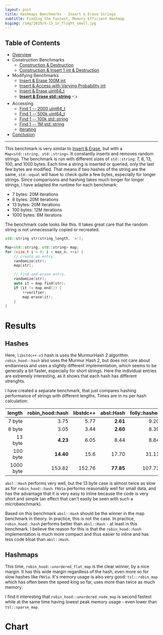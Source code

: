 ```yaml
---
layout: post
title: Hashmaps Benchmarks - Insert & Erase Strings
subtitle: Finding the Fastest, Memory Efficient Hashmap
bigimg: /img/2019/X-15_in_flight_small.jpg
---
```


## Table of Contents

* [Overview](/2019/04/01/hashmap-benchmarks-01-overview/)
* Construction Benchmarks
   * [Construction & Destruction](/2019/04/01/hashmap-benchmarks-02-01-result-CtorDtorEmptyMap/)
   * [Construction & Insert 1 int & Destruction](/2019/04/01/hashmap-benchmarks-02-02-result-CtorDtorSingleEntryMap/)
* Modifying Benchmarks
   * [Insert & Erase 100M int](/2019/04/01/hashmap-benchmarks-03-01-result-InsertHugeInt/)
   * [Insert & Access with Varying Probability int](/2019/04/01/hashmap-benchmarks-03-02-result-RandomDistinct2/)
   * [Insert & Erase uint64_t](/2019/04/01/hashmap-benchmarks-03-03-result-RandomInsertErase/)
   * **[Insert & Erase std::string](/2019/04/01/hashmap-benchmarks-03-04-result-RandomInsertEraseStrings/)** 👈
* Accessing
   * [Find 1 -- 2000 uint64_t](/2019/04/01/hashmap-benchmarks-04-02-result-RandomFind_2000/)
   * [Find 1 -- 500k uint64_t](/2019/04/01/hashmap-benchmarks-04-03-result-RandomFind_500000/)
   * [Find 1 -- 100k std::string](/2019/04/01/hashmap-benchmarks-04-04-result-RandomFindString/)
   * [Find 1 -- 1M std::string](/2019/04/01/hashmap-benchmarks-04-05-result-RandomFindString_1000000/)
   * [Iterating](/2019/04/01/hashmap-benchmarks-04-06-result-IterateIntegers/)
* [Conclusion](/2019/04/01/hashmap-benchmarks-05-conclusion/)


----
This benchmark is very similar to [Insert & Erase](/2019/04/01/hashmap-benchmarks-03-03-result-RandomInsertErase/), but with a `Map<std::string, std::string>`. It constantly inserts and removes random strings. The benchmark is run with different sizes of `std::string`: 7, 8, 13, 100, and 1000 bytes. Each time a string is inserted or queried, only the last few bytes are modified. That means if two hashes of the string are the same, `std::equal` will have to check quite a few bytes, especially for longer strings. Since comparisons and hashing takes much longer for longer strings, I have adapted the runtime for each benchmark:

* 7 bytes: 20M iterations
* 8 bytes: 20M iterations
* 13 bytes: 20M iterations
* 100 bytes: 12M iterations
* 1000 bytes: 6M iteratons

The benchmark code looks like this. It takes great care that the random string is not unnecessarily copied or recreated.

```cpp
std::string str(string_length, 'x');

Map<std::string, std::string> map;
for (size_t i = 0; i < max_n; ++i) {    
    // create an entry.
    randomize(str);
    map[str];

    // find and erase entry.
    randomize(str);
    auto it = map.find(str);
    if (it != map.end()) {
        ++verifier;
        map.erase(it);
    }
}
```

# Results

## Hashes

Here, `libstdc++-v3` hash is uses the MurmurHash 2 algorithm. `robin_hood::hash` also uses the Murmur Hash 2, but does not care about endianness and uses a slightly different implementation, which seems to be generally a bit faster, especially for short strings. Here the individual entries are extremely interesting, as it shows that each hash has different strenghts.

I have created a separate benchmark, that just compares hashing performance of strings with different lengths. Times are in ns per hash calculation:

|    length | robin_hood::hash | libstdc++ | absl::Hash | folly::hasher |   FNV1a |
|----------:|-----------------:|----------:|-----------:|--------------:|--------:|
|    7 byte |             3.75 |      5.77 |   **2.61** |          9.20 |    5.04 |
|    8 byte |             3.05 |      3.44 |   **2.60** |          8.39 |    5.63 |
|   13 byte |         **4.23** |      6.05 |       8.44 |          8.84 |    8.12 |
|  100 byte |        **14.40** |      15.6 |      17.70 |         31.11 |  102.33 |
| 1000 byte |           153.82 |    152.76 |  **77.85** |        107.73 | 1228.32 |

`absl::Hash` performs very well, but the 13 byte case is almost twice as slow as for `robin_hood::hash`. `FNV1a` performs reasonably well for small data, and has the advantage that it is very easy to inline because the code is very short and simple (an effect that can't easily be seen with such a microbenchmark).

Based on this benchmark `absl::Hash` should be the winner in the map benchmark in theory. In practice, this is not the case. In practice, `robin_hood::hash` performs better than `absl::Hash` - at least in this benchmark. I believe the reason for this is that the `robin_hood::hash` implementation is much more compact and thus easier to inline and has less code bloat than `absl::Hash`.

## Hashmaps

This time, `robin_hood::unordered_flat_map` is the clear winner, by a nice margin. It has this wide margin regardless of the hash, even more so for slow hashes like `FNV1a`. It's memory usage is also very good: `tsl::robin_map` which has often been the speed king so far, uses more than twice as much memory.

I find it interesting that `robin_hood::unordered_node_map` is second fastest while at the same time having lowest peak memory usage - even lower than `tsl::sparse_map`.

# Chart

<script src="https://cdn.plot.ly/plotly-latest.min.js"></script>
<div id="id_60b032a9" style="height:250em"></div>
<script>
    var colors = Plotly.d3.scale.category10().range();
    var m0y = [ "std::unordered_map", "boost::unordered_map", "tsl::sparse_map", "spp::sparse_hash_map", "phmap::<br>parallel_node_hash_map", "boost::multi_index::<br>hashed_unique", "eastl::hash_map", "phmap::<br>parallel_flat_hash_map", "emilib1::HashMap", "tsl::hopscotch_map", "absl::node_hash_map", "phmap::node_hash_map", "folly::F14NodeMap", "tsl::robin_map", "folly::F14ValueMap", "ska::bytell_hash_map", "absl::flat_hash_map", "phmap::flat_hash_map", "<b>robin_hood::<br>unordered_node_map</b>", "<b>robin_hood::<br>unordered_flat_map</b>"];
    var m1y = [ "std::unordered_map", "boost::unordered_map", "tsl::sparse_map", "phmap::<br>parallel_node_hash_map", "spp::sparse_hash_map", "boost::multi_index::<br>hashed_unique", "phmap::<br>parallel_flat_hash_map", "eastl::hash_map", "emilib1::HashMap", "tsl::hopscotch_map", "phmap::node_hash_map", "absl::node_hash_map", "folly::F14NodeMap", "tsl::robin_map", "folly::F14ValueMap", "ska::bytell_hash_map", "phmap::flat_hash_map", "absl::flat_hash_map", "<b>robin_hood::<br>unordered_node_map</b>", "<b>robin_hood::<br>unordered_flat_map</b>"];
    var m2y = [ "std::unordered_map", "boost::unordered_map", "tsl::sparse_map", "phmap::<br>parallel_node_hash_map", "spp::sparse_hash_map", "boost::multi_index::<br>hashed_unique", "eastl::hash_map", "phmap::<br>parallel_flat_hash_map", "emilib1::HashMap", "tsl::hopscotch_map", "phmap::node_hash_map", "absl::node_hash_map", "folly::F14ValueMap", "tsl::robin_map", "folly::F14NodeMap", "ska::bytell_hash_map", "phmap::flat_hash_map", "absl::flat_hash_map", "<b>robin_hood::<br>unordered_node_map</b>", "<b>robin_hood::<br>unordered_flat_map</b>"];
    var m3y = [ "std::unordered_map", "boost::unordered_map", "tsl::sparse_map", "spp::sparse_hash_map", "phmap::<br>parallel_node_hash_map", "boost::multi_index::<br>hashed_unique", "eastl::hash_map", "phmap::<br>parallel_flat_hash_map", "emilib1::HashMap", "tsl::hopscotch_map", "phmap::node_hash_map", "absl::node_hash_map", "ska::bytell_hash_map", "tsl::robin_map", "folly::F14NodeMap", "folly::F14ValueMap", "phmap::flat_hash_map", "absl::flat_hash_map", "<b>robin_hood::<br>unordered_node_map</b>", "<b>robin_hood::<br>unordered_flat_map</b>"];
    var m4y = [ "std::unordered_map", "boost::unordered_map", "phmap::<br>parallel_node_hash_map", "tsl::sparse_map", "spp::sparse_hash_map", "boost::multi_index::<br>hashed_unique", "phmap::<br>parallel_flat_hash_map", "emilib1::HashMap", "tsl::hopscotch_map", "phmap::node_hash_map", "absl::node_hash_map", "eastl::hash_map", "ska::bytell_hash_map", "absl::flat_hash_map", "phmap::flat_hash_map", "folly::F14NodeMap", "folly::F14ValueMap", "tsl::robin_map", "<b>robin_hood::<br>unordered_node_map</b>", "<b>robin_hood::<br>unordered_flat_map</b>"];
    var measurement_names = [ "7 bytes", "8 bytes", "13 bytes", "100 bytes", "1000 bytes" ];

    var data = [
        { x: [ 7.46533, 7.031385, 6.422325000000001, 5.9750250000000005, 5.79618, 5.8291450000000005, 4.721265000000001, 4.07191, 3.565905, 3.56925, 3.8332800000000002, 3.7186950000000003, 3.858405, 3.30875, 3.48485, 3.0577249999999996, 2.6648449999999997, 2.6227, 2.749705, 2.6991899999999998 ],
          y: m0y, name: measurement_names[0] + ' (robin_hood::hash)', type: 'bar', orientation: 'h', yaxis: 'y', marker: { color: colors[0], },
        },
        { x: [ 9.71689, 9.19937, 7.195125, 6.755974999999999, 7.30672, 7.10721, 6.214005, 5.21331, 4.82399, 4.794115, 5.276755, 5.26267, 5.20027, 4.803555, 5.046495, 4.503175, 3.981065, 3.93246, 4.1196, 3.9182499999999996 ],
          y: m0y, name: measurement_names[1] + ' (robin_hood::hash)', type: 'bar', orientation: 'h', yaxis: 'y', marker: { color: colors[1], },
        },
        { x: [ 7.59278, 7.16988, 6.4536549999999995, 5.963365, 5.8551, 5.87422, 4.85889, 4.1729199999999995, 3.63477, 3.690785, 3.92438, 3.840845, 3.968255, 3.36355, 3.53803, 3.12859, 2.73376, 2.703205, 2.8864099999999997, 2.750615 ],
          y: m0y, name: measurement_names[2] + ' (robin_hood::hash)', type: 'bar', orientation: 'h', yaxis: 'y', marker: { color: colors[2], },
        },
        { x: [ 5.996995, 5.71807, 6.34653, 6.075699999999999, 5.1554, 4.711355, 4.01622, 5.493735, 4.9048549999999995, 4.69975, 3.459205, 3.4663500000000003, 3.208875, 4.25978, 3.842075, 4.364225, 3.7496, 3.7646800000000002, 3.56393, 3.28415 ],
          y: m0y, name: measurement_names[3] + ' (robin_hood::hash)', type: 'bar', orientation: 'h', yaxis: 'y', marker: { color: colors[3], },
        },
        { x: [ 4.933065, 5.736515000000001, 5.65715, 5.4591899999999995, 5.646855, 5.12025, 4.693355, 5.241555, 5.338535, 4.89467, 4.493645, 4.54245, 3.9460550000000003, 4.21656, 3.85689, 4.476559999999999, 4.223425000000001, 4.297605000000001, 3.89612, 3.64049 ],
          y: m0y, name: measurement_names[4] + ' (robin_hood::hash)', type: 'bar', orientation: 'h', yaxis: 'y', marker: { color: colors[4], },
            textposition: 'outside',
            text: [ "35.7s<br>60.5MB", "34.9s<br>60.7MB", "32.1s<br>63.7MB", "30.2s<br>61.3MB", "29.8s<br>63.0MB", "28.6s<br>60.5MB", "24.5s<br>59.7MB", "24.2s<br>75.3MB", "22.3s<br>97.4MB", "21.6s<br>97.5MB", "21.0s<br>62.5MB", "20.8s<br>63.3MB", "20.2s<br>60.3MB", "20.0s<br>205MB", "19.8s<br>104MB", "19.5s<br>87.0MB", "17.4s<br>87.6MB", "17.3s<br>88.2MB", "<b>17.2s<br>59.4MB</b>", "<b>16.3s<br>87.0MB</b>" ],
        },
        { x: [ 7.869325, 7.2524999999999995, 6.592935000000001, 6.0492550000000005, 6.01199, 6.3363, 4.353875, 4.835355, 3.70265, 3.8774699999999998, 4.02661, 4.067455, 4.06968, 3.43791, 3.626315, 3.199955, 2.9720899999999997, 2.96328, 3.0144, 2.9922449999999996 ],
          y: m1y, name: measurement_names[0] + ' (libstdc++-v3)', type: 'bar', orientation: 'h', yaxis: 'y2', marker: { color: colors[0], },
        },
        { x: [ 9.74398, 9.21354, 7.214435, 7.359500000000001, 6.7052, 7.08596, 5.209835, 6.1648700000000005, 4.772320000000001, 4.811185, 5.285920000000001, 5.281925, 4.946275, 4.815805, 5.025124999999999, 4.503645, 3.959205, 3.967965, 4.08076, 3.934475 ],
          y: m1y, name: measurement_names[1] + ' (libstdc++-v3)', type: 'bar', orientation: 'h', yaxis: 'y2', marker: { color: colors[1], },
        },
        { x: [ 7.909215, 7.2094249999999995, 6.56874, 6.073225, 6.00448, 6.026515, 4.360305, 4.908605, 3.65419, 3.758755, 4.02863, 4.052289999999999, 3.928325, 3.372045, 3.60004, 3.219285, 2.9074099999999996, 2.89727, 2.9219350000000004, 2.8793499999999996 ],
          y: m1y, name: measurement_names[2] + ' (libstdc++-v3)', type: 'bar', orientation: 'h', yaxis: 'y2', marker: { color: colors[2], },
        },
        { x: [ 6.009964999999999, 5.70443, 6.322744999999999, 5.122365, 6.060805, 4.701105, 5.47707, 3.97426, 4.868385, 4.66051, 3.47745, 3.4678750000000003, 3.22393, 4.2200500000000005, 3.84696, 4.3528, 3.76303, 3.748095, 3.469325, 3.2517699999999996 ],
          y: m1y, name: measurement_names[3] + ' (libstdc++-v3)', type: 'bar', orientation: 'h', yaxis: 'y2', marker: { color: colors[3], },
        },
        { x: [ 4.943725000000001, 5.71131, 5.654685, 5.69322, 5.462235, 5.084605, 5.269785, 4.67404, 5.34401, 4.850944999999999, 4.5394950000000005, 4.48839, 3.9433350000000003, 4.185560000000001, 3.85084, 4.4924599999999995, 4.29712, 4.220505, 3.684005, 3.63668 ],
          y: m1y, name: measurement_names[4] + ' (libstdc++-v3)', type: 'bar', orientation: 'h', yaxis: 'y2', marker: { color: colors[4], },
            textposition: 'outside',
            text: [ "36.5s<br>60.4MB", "35.1s<br>60.6MB", "32.4s<br>64.0MB", "30.3s<br>63.0MB", "30.2s<br>61.4MB", "29.2s<br>60.4MB", "24.7s<br>75.2MB", "24.6s<br>59.5MB", "22.3s<br>97.3MB", "22.0s<br>97.4MB", "21.4s<br>63.2MB", "21.4s<br>62.5MB", "20.1s<br>60.4MB", "20.0s<br>205MB", "19.9s<br>104MB", "19.8s<br>87.0MB", "17.9s<br>88.2MB", "17.8s<br>87.6MB", "<b>17.2s<br>59.4MB</b>", "<b>16.7s<br>87.0MB</b>" ],
        },
        { x: [ 9.642399999999999, 9.046535, 7.259155, 7.37293, 6.7256800000000005, 7.093615, 6.09864, 5.469655, 4.73762, 4.786515, 5.1611899999999995, 5.14805, 4.93474, 4.792205, 5.055365, 4.462435, 4.05716, 4.08711, 4.00244, 3.87456 ],
          y: m2y, name: measurement_names[0] + ' (absl::Hash)', type: 'bar', orientation: 'h', yaxis: 'y3', marker: { color: colors[0], },
        },
        { x: [ 7.4442450000000004, 6.752635, 6.282500000000001, 5.74607, 5.757295, 5.818585000000001, 4.813385, 4.077585, 3.38485, 3.3046699999999998, 3.6793649999999998, 3.66113, 3.3922049999999997, 2.949935, 3.80898, 2.9715, 2.50542, 2.48691, 2.6495699999999998, 2.575905 ],
          y: m2y, name: measurement_names[1] + ' (absl::Hash)', type: 'bar', orientation: 'h', yaxis: 'y3', marker: { color: colors[1], },
        },
        { x: [ 9.66997, 9.135725, 7.19121, 7.42751, 6.691575, 7.096355, 6.091340000000001, 5.47384, 4.783165, 4.749345, 5.200875, 5.117405, 4.94891, 4.784685, 4.95137, 4.485925, 4.02182, 4.04178, 4.016695, 3.872715 ],
          y: m2y, name: measurement_names[2] + ' (absl::Hash)', type: 'bar', orientation: 'h', yaxis: 'y3', marker: { color: colors[2], },
        },
        { x: [ 6.28141, 6.020085, 6.505005, 5.436475, 6.325480000000001, 4.85666, 4.22539, 5.770155, 5.103025000000001, 4.89577, 3.7671099999999997, 3.763885, 4.19344, 4.4761, 3.41747, 4.696815, 4.084625, 4.087870000000001, 3.80246, 3.689875 ],
          y: m2y, name: measurement_names[3] + ' (absl::Hash)', type: 'bar', orientation: 'h', yaxis: 'y3', marker: { color: colors[3], },
        },
        { x: [ 4.09354, 4.90607, 4.77834, 4.602815, 4.652480000000001, 4.20354, 3.84951, 4.196415, 4.09986, 3.800255, 3.4659750000000003, 3.4223, 3.03503, 3.34803, 3.072305, 3.655705, 3.26132, 3.2055249999999997, 2.862135, 2.82751 ],
          y: m2y, name: measurement_names[4] + ' (absl::Hash)', type: 'bar', orientation: 'h', yaxis: 'y3', marker: { color: colors[4], },
            textposition: 'outside',
            text: [ "37.1s<br>60.4MB", "35.9s<br>60.7MB", "32.0s<br>63.9MB", "30.6s<br>62.9MB", "30.2s<br>61.4MB", "29.1s<br>60.5MB", "25.1s<br>59.6MB", "25.0s<br>75.4MB", "22.1s<br>97.4MB", "21.5s<br>97.4MB", "21.3s<br>63.2MB", "21.1s<br>62.6MB", "20.5s<br>104MB", "20.4s<br>205MB", "20.3s<br>60.4MB", "20.3s<br>87.0MB", "17.9s<br>88.2MB", "17.9s<br>87.5MB", "<b>17.3s<br>59.4MB</b>", "<b>16.8s<br>87.0MB</b>" ],
        },
        { x: [ 9.316804999999999, 7.62307, 6.99031, 6.403275000000001, 6.455769999999999, 6.53782, 5.76257, 4.745565, 4.030485, 4.03749, 4.291155, 4.291105, 3.6678800000000003, 3.7548000000000004, 4.230955, 3.87829, 3.307175, 3.2565600000000003, 3.4386099999999997, 3.33453 ],
          y: m3y, name: measurement_names[0] + ' (folly::hasher)', type: 'bar', orientation: 'h', yaxis: 'y4', marker: { color: colors[0], },
        },
        { x: [ 9.919495, 9.34319, 7.345625, 6.9049, 7.511545, 7.237385, 6.30506, 5.56823, 4.980955, 5.04527, 5.522225000000001, 5.455405, 4.64396, 4.93313, 5.18103, 4.92966, 4.1893650000000004, 4.147375, 4.230445, 4.08793 ],
          y: m3y, name: measurement_names[1] + ' (folly::hasher)', type: 'bar', orientation: 'h', yaxis: 'y4', marker: { color: colors[1], },
        },
        { x: [ 9.280605000000001, 7.844435, 6.80694, 6.32899, 6.4147099999999995, 6.56292, 5.31817, 4.79608, 4.036545, 3.996375, 4.2820800000000006, 4.27387, 3.4988799999999998, 3.6281600000000003, 4.236205, 3.84366, 3.272305, 3.20822, 3.31114, 3.254505 ],
          y: m3y, name: measurement_names[2] + ' (folly::hasher)', type: 'bar', orientation: 'h', yaxis: 'y4', marker: { color: colors[2], },
        },
        { x: [ 6.3694, 6.04303, 6.64741, 6.47877, 5.535995, 5.026619999999999, 4.32957, 5.91585, 5.339075, 5.133895, 3.8936349999999997, 3.88318, 4.767125, 4.5483899999999995, 3.4825049999999997, 4.0710999999999995, 4.1836649999999995, 4.19255, 3.9090100000000003, 3.65048 ],
          y: m3y, name: measurement_names[3] + ' (folly::hasher)', type: 'bar', orientation: 'h', yaxis: 'y4', marker: { color: colors[3], },
        },
        { x: [ 4.378674999999999, 5.1487099999999995, 5.077249999999999, 4.897005, 4.955665, 4.5530349999999995, 4.109385, 4.56756, 4.52878, 4.2095400000000005, 3.815295, 3.756425, 3.95711, 3.64018, 3.3262400000000003, 3.220675, 3.60506, 3.548475, 3.12359, 3.10938 ],
          y: m3y, name: measurement_names[4] + ' (folly::hasher)', type: 'bar', orientation: 'h', yaxis: 'y4', marker: { color: colors[4], },
            textposition: 'outside',
            text: [ "39.3s<br>60.5MB", "36.0s<br>60.8MB", "32.9s<br>63.8MB", "31.0s<br>61.3MB", "30.9s<br>62.9MB", "29.9s<br>60.4MB", "25.8s<br>59.7MB", "25.6s<br>75.1MB", "22.9s<br>97.4MB", "22.4s<br>97.4MB", "21.8s<br>63.3MB", "21.7s<br>62.6MB", "20.5s<br>87.0MB", "20.5s<br>205MB", "20.5s<br>60.4MB", "19.9s<br>104MB", "18.6s<br>88.2MB", "18.4s<br>87.6MB", "<b>18.0s<br>59.4MB</b>", "<b>17.4s<br>87.0MB</b>" ],
        },
        { x: [ 7.469995, 7.00454, 5.508875, 5.85938, 5.211259999999999, 5.722335, 3.8790449999999996, 3.2149650000000003, 3.383645, 3.678535, 3.68208, 4.77126, 3.0721100000000003, 2.60131, 2.5739400000000003, 3.9497549999999997, 3.5190599999999996, 2.8395849999999996, 2.8274749999999997, 2.5088150000000002 ],
          y: m4y, name: measurement_names[0] + ' (FNV1a)', type: 'bar', orientation: 'h', yaxis: 'y5', marker: { color: colors[0], },
        },
        { x: [ 7.381715, 7.060645, 5.438840000000001, 5.7397, 5.04215, 5.426164999999999, 3.92984, 3.17922, 3.180895, 3.7296300000000002, 3.77869, 4.541615, 3.490865, 2.623525, 2.57795, 3.8889050000000003, 3.578785, 2.937805, 2.865075, 2.4894100000000003 ],
          y: m4y, name: measurement_names[1] + ' (FNV1a)', type: 'bar', orientation: 'h', yaxis: 'y5', marker: { color: colors[1], },
        },
        { x: [ 8.093914999999999, 7.667335, 6.11615, 6.126939999999999, 5.465785, 6.042339999999999, 4.415595, 3.489885, 3.72493, 4.031625, 4.040405, 4.865435, 3.328735, 3.04644, 3.0052000000000003, 4.262255, 3.93708, 3.31873, 3.02667, 2.7367600000000003 ],
          y: m4y, name: measurement_names[2] + ' (FNV1a)', type: 'bar', orientation: 'h', yaxis: 'y5', marker: { color: colors[2], },
        },
        { x: [ 8.100915, 8.174965, 7.760845, 8.338944999999999, 8.161045, 6.890205, 7.96475, 8.349815, 7.707085, 6.4273050000000005, 6.3642, 6.09745, 7.50865, 6.540785, 6.555845, 5.68448, 6.32247, 6.332554999999999, 5.8172049999999995, 5.57284 ],
          y: m4y, name: measurement_names[3] + ' (FNV1a)', type: 'bar', orientation: 'h', yaxis: 'y5', marker: { color: colors[3], },
        },
        { x: [ 17.8607, 18.900100000000002, 21.7741, 18.686500000000002, 19.18775, 17.79355, 21.4277, 23.2145, 21.1057, 21.0808, 20.9938, 17.46005, 18.9354, 20.73355, 20.83095, 17.5704, 17.4979, 17.1851, 16.807499999999997, 16.76935 ],
          y: m4y, name: measurement_names[4] + ' (FNV1a)', type: 'bar', orientation: 'h', yaxis: 'y5', marker: { color: colors[4], },
            textposition: 'outside',
            text: [ "48.9s<br>60.5MB", "48.8s<br>60.7MB", "46.6s<br>63.0MB", "44.8s<br>64.0MB", "43.1s<br>61.4MB", "41.9s<br>60.5MB", "41.6s<br>92.4MB", "41.4s<br>97.4MB", "39.1s<br>97.4MB", "38.9s<br>63.2MB", "38.9s<br>62.5MB", "37.7s<br>59.7MB", "36.3s<br>87.0MB", "35.5s<br>127MB", "35.5s<br>127MB", "35.4s<br>60.3MB", "34.9s<br>104MB", "32.6s<br>205MB", "<b>31.3s<br>59.4MB</b>", "<b>30.1s<br>87.0MB</b>" ],
        },
    ];

    var layout = {
        // title: { text: 'RandomInsertEraseStrings'},
        grid: {
            ygap: 0.1,
            subplots: [
            ['xy'],
            ['xy2'],
            ['xy3'],
            ['xy4'],
            ['xy5'],
        ] },

        barmode: 'stack',
        yaxis: { title: 'robin_hood::hash', automargin: true, },
        yaxis2: { title: 'libstdc++-v3', automargin: true, },
        yaxis3: { title: 'absl::Hash', automargin: true, },
        yaxis4: { title: 'folly::hasher', automargin: true, },
        yaxis5: { title: 'FNV1a', automargin: true, },
        xaxis: { automargin: true,  range: [0, 52.33074680000001]  },
        legend: { traceorder: 'normal' },
        margin: { pad: 0, l:0, r:0, t:0, b:0, },
        showlegend:false,
    };

    Plotly.newPlot('id_60b032a9', data, layout);
</script>